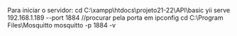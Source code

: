Para iniciar o servidor:
cd C:\xampp\htdocs\projeto21-22\API\basic
yii serve 192.168.1.189 --port 1884   //procurar pela porta em ipconfig
cd C:\Program Files\Mosquitto
mosquitto -p 1884 -v